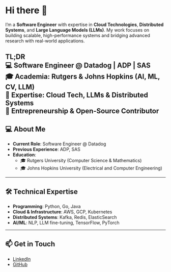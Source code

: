 # Hi there 👋

I’m a **Software Engineer** with expertise in **Cloud Technologies**, **Distributed Systems**, and **Large Language Models (LLMs)**. My work focuses on building scalable, high-performance systems and bridging advanced research with real-world applications.

**TL;DR**  
💻 **Software Engineer** @ Datadog | ADP | SAS  
🎓 **Academia**: Rutgers & Johns Hopkins (AI, ML, CV, LLM)  
🌟 **Expertise**: Cloud Tech, LLMs & Distributed Systems  
🚀 **Entrepreneurship** & **Open-Source Contributor** 
---

## 💻 About Me

- **Current Role**: Software Engineer @ Datadog  
- **Previous Experience**: ADP, SAS
- **Education**:  
  - 🎓 Rutgers University (Computer Science & Mathematics)
  - 🎓 Johns Hopkins University (Electrical and Computer Engineering)

---

## 🛠️ Technical Expertise

- **Programming**: Python, Go, Java  
- **Cloud & Infrastructure**: AWS, GCP, Kubernetes  
- **Distributed Systems**: Kafka, Redis, ElasticSearch  
- **AI/ML**: NLP, LLM fine-tuning, TensorFlow, PyTorch  

---

## 📫 Get in Touch

- [LinkedIn](https://www.linkedin.com/in/zhaohan-yan/)
- [GitHub](https://github.com/zhaohany)
